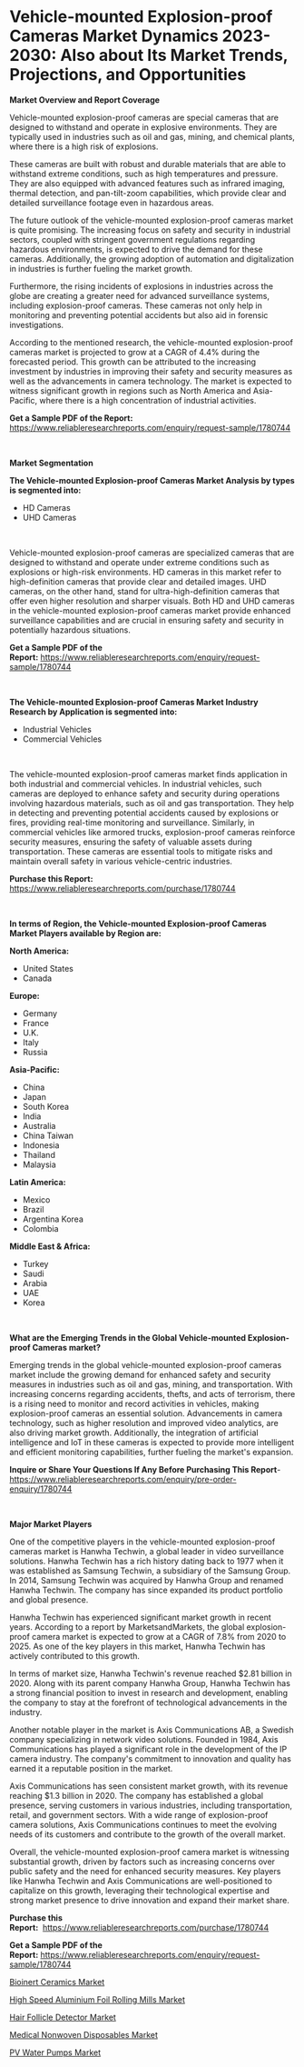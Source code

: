 <p><h1>Vehicle-mounted Explosion-proof Cameras Market Dynamics 2023-2030: Also about Its Market Trends, Projections, and Opportunities</h1></p><p><strong>Market Overview and Report Coverage</strong></p>
<p><p>Vehicle-mounted explosion-proof cameras are special cameras that are designed to withstand and operate in explosive environments. They are typically used in industries such as oil and gas, mining, and chemical plants, where there is a high risk of explosions.</p><p>These cameras are built with robust and durable materials that are able to withstand extreme conditions, such as high temperatures and pressure. They are also equipped with advanced features such as infrared imaging, thermal detection, and pan-tilt-zoom capabilities, which provide clear and detailed surveillance footage even in hazardous areas.</p><p>The future outlook of the vehicle-mounted explosion-proof cameras market is quite promising. The increasing focus on safety and security in industrial sectors, coupled with stringent government regulations regarding hazardous environments, is expected to drive the demand for these cameras. Additionally, the growing adoption of automation and digitalization in industries is further fueling the market growth.</p><p>Furthermore, the rising incidents of explosions in industries across the globe are creating a greater need for advanced surveillance systems, including explosion-proof cameras. These cameras not only help in monitoring and preventing potential accidents but also aid in forensic investigations.</p><p>According to the mentioned research, the vehicle-mounted explosion-proof cameras market is projected to grow at a CAGR of 4.4% during the forecasted period. This growth can be attributed to the increasing investment by industries in improving their safety and security measures as well as the advancements in camera technology. The market is expected to witness significant growth in regions such as North America and Asia-Pacific, where there is a high concentration of industrial activities.</p></p>
<p><strong>Get a Sample PDF of the Report:</strong> <a href="https://www.reliableresearchreports.com/enquiry/request-sample/1780744">https://www.reliableresearchreports.com/enquiry/request-sample/1780744</a></p>
<p>&nbsp;</p>
<p><strong>Market Segmentation</strong></p>
<p><strong>The Vehicle-mounted Explosion-proof Cameras Market Analysis by types is segmented into:</strong></p>
<p><ul><li>HD Cameras</li><li>UHD Cameras</li></ul></p>
<p>&nbsp;</p>
<p><p>Vehicle-mounted explosion-proof cameras are specialized cameras that are designed to withstand and operate under extreme conditions such as explosions or high-risk environments. HD cameras in this market refer to high-definition cameras that provide clear and detailed images. UHD cameras, on the other hand, stand for ultra-high-definition cameras that offer even higher resolution and sharper visuals. Both HD and UHD cameras in the vehicle-mounted explosion-proof cameras market provide enhanced surveillance capabilities and are crucial in ensuring safety and security in potentially hazardous situations.</p></p>
<p><strong>Get a Sample PDF of the Report:</strong>&nbsp;<a href="https://www.reliableresearchreports.com/enquiry/request-sample/1780744">https://www.reliableresearchreports.com/enquiry/request-sample/1780744</a></p>
<p>&nbsp;</p>
<p><strong>The Vehicle-mounted Explosion-proof Cameras Market Industry Research by Application is segmented into:</strong></p>
<p><ul><li>Industrial Vehicles</li><li>Commercial Vehicles</li></ul></p>
<p>&nbsp;</p>
<p><p>The vehicle-mounted explosion-proof cameras market finds application in both industrial and commercial vehicles. In industrial vehicles, such cameras are deployed to enhance safety and security during operations involving hazardous materials, such as oil and gas transportation. They help in detecting and preventing potential accidents caused by explosions or fires, providing real-time monitoring and surveillance. Similarly, in commercial vehicles like armored trucks, explosion-proof cameras reinforce security measures, ensuring the safety of valuable assets during transportation. These cameras are essential tools to mitigate risks and maintain overall safety in various vehicle-centric industries.</p></p>
<p><strong>Purchase this Report:</strong>&nbsp; <a href="https://www.reliableresearchreports.com/purchase/1780744">https://www.reliableresearchreports.com/purchase/1780744</a></p>
<p>&nbsp;</p>
<p><strong>In terms of Region, the Vehicle-mounted Explosion-proof Cameras Market Players available by Region are:</strong></p>
<p>
    <p> <strong> North America: </strong>
        <ul>
            <li>United States</li>
            <li>Canada</li>
        </ul>
        </p> 
    <p> <strong> Europe: </strong>
        <ul>
            <li>Germany</li>
            <li>France</li>
            <li>U.K.</li>
            <li>Italy</li>
            <li>Russia</li>
        </ul>
        </p> 
    <p> <strong> Asia-Pacific: </strong>
        <ul>
            <li>China</li>
            <li>Japan</li>
            <li>South Korea</li>
            <li>India</li>
            <li>Australia</li>
            <li>China Taiwan</li>
            <li>Indonesia</li>
            <li>Thailand</li>
            <li>Malaysia</li>
        </ul>
        </p> 
    <p> <strong> Latin America: </strong>
        <ul>
            <li>Mexico</li>
            <li>Brazil</li>
            <li>Argentina Korea</li>
            <li>Colombia</li>
        </ul>
        </p> 
    <p> <strong> Middle East & Africa: </strong>
        <ul>
            <li>Turkey</li>
            <li>Saudi</li>
            <li>Arabia</li>
            <li>UAE</li>
            <li>Korea</li>
        </ul>
    </p>
    </p>
<p>&nbsp;</p>
<p><strong>What are the Emerging Trends in the Global Vehicle-mounted Explosion-proof Cameras market?</strong></p>
<p><p>Emerging trends in the global vehicle-mounted explosion-proof cameras market include the growing demand for enhanced safety and security measures in industries such as oil and gas, mining, and transportation. With increasing concerns regarding accidents, thefts, and acts of terrorism, there is a rising need to monitor and record activities in vehicles, making explosion-proof cameras an essential solution. Advancements in camera technology, such as higher resolution and improved video analytics, are also driving market growth. Additionally, the integration of artificial intelligence and IoT in these cameras is expected to provide more intelligent and efficient monitoring capabilities, further fueling the market's expansion.</p></p>
<p><strong>Inquire or Share Your Questions If Any Before Purchasing This Report</strong>- <a href="https://www.reliableresearchreports.com/enquiry/pre-order-enquiry/1780744">https://www.reliableresearchreports.com/enquiry/pre-order-enquiry/1780744</a></p>
<p>&nbsp;</p>
<p><strong>Major Market Players</strong></p>
<p><p>One of the competitive players in the vehicle-mounted explosion-proof cameras market is Hanwha Techwin, a global leader in video surveillance solutions. Hanwha Techwin has a rich history dating back to 1977 when it was established as Samsung Techwin, a subsidiary of the Samsung Group. In 2014, Samsung Techwin was acquired by Hanwha Group and renamed Hanwha Techwin. The company has since expanded its product portfolio and global presence.</p><p>Hanwha Techwin has experienced significant market growth in recent years. According to a report by MarketsandMarkets, the global explosion-proof camera market is expected to grow at a CAGR of 7.8% from 2020 to 2025. As one of the key players in this market, Hanwha Techwin has actively contributed to this growth. </p><p>In terms of market size, Hanwha Techwin's revenue reached $2.81 billion in 2020. Along with its parent company Hanwha Group, Hanwha Techwin has a strong financial position to invest in research and development, enabling the company to stay at the forefront of technological advancements in the industry.</p><p>Another notable player in the market is Axis Communications AB, a Swedish company specializing in network video solutions. Founded in 1984, Axis Communications has played a significant role in the development of the IP camera industry. The company's commitment to innovation and quality has earned it a reputable position in the market.</p><p>Axis Communications has seen consistent market growth, with its revenue reaching $1.3 billion in 2020. The company has established a global presence, serving customers in various industries, including transportation, retail, and government sectors. With a wide range of explosion-proof camera solutions, Axis Communications continues to meet the evolving needs of its customers and contribute to the growth of the overall market.</p><p>Overall, the vehicle-mounted explosion-proof camera market is witnessing substantial growth, driven by factors such as increasing concerns over public safety and the need for enhanced security measures. Key players like Hanwha Techwin and Axis Communications are well-positioned to capitalize on this growth, leveraging their technological expertise and strong market presence to drive innovation and expand their market share.</p></p>
<p><strong>Purchase this Report:</strong>&nbsp;&nbsp;<a href="https://www.reliableresearchreports.com/purchase/1780744">https://www.reliableresearchreports.com/purchase/1780744</a></p>
<p></p>
<p><strong>Get a Sample PDF of the Report:</strong>&nbsp;<a href="https://www.reliableresearchreports.com/enquiry/request-sample/1780744">https://www.reliableresearchreports.com/enquiry/request-sample/1780744</a></p>
<p><p><a href="https://www.linkedin.com/pulse/bioinert-ceramics-market-size-share-amp-trends-analysis-report-kfkbe/">Bioinert Ceramics Market</a></p><p><a href="https://github.com/prosalinda88/Market-Research-Report-List-1/blob/main/high-speed-aluminium-foil-rolling-mills-market.md">High Speed Aluminium Foil Rolling Mills Market</a></p><p><a href="https://github.com/amae102299/Market-Research-Report-List-1/blob/main/hair-follicle-detector-market.md">Hair Follicle Detector Market</a></p><p><a href="https://medium.com/@v8581137/medical-nonwoven-disposables-market-size-market-outlook-and-market-forecast-2023-to-2030-b544166978ec">Medical Nonwoven Disposables Market</a></p><p><a href="https://medium.com/@hotspotflipk/decoding-pv-water-pumps-market-metrics-market-share-trends-and-growth-patterns-6a47c8f937a7">PV Water Pumps Market</a></p></p>